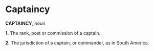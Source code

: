 # Captaincy

**CAPTAINCY**, _noun_

**1.** The rank, post or commission of a captain.

**2.** The jurisdiction of a captain, or commander, as in South America.